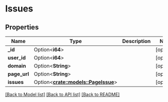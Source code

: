 # Issues

## Properties

Name | Type | Description | Notes
------------ | ------------- | ------------- | -------------
**_id** | Option<**i64**> |  | [optional]
**user_id** | Option<**i64**> |  | [optional]
**domain** | Option<**String**> |  | [optional]
**page_url** | Option<**String**> |  | [optional]
**issues** | Option<[**crate::models::PageIssue**](PageIssue.md)> |  | [optional]

[[Back to Model list]](../README.md#documentation-for-models) [[Back to API list]](../README.md#documentation-for-api-endpoints) [[Back to README]](../README.md)


